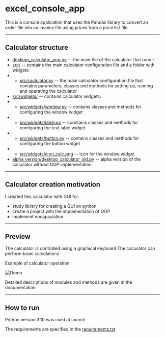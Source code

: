# excel_console_app
This is a console application that uses the Pandas library to convert an order file into an invoice file using prices from a price list file.

-- --

## Calculator structure

- [desktop_calculator_oop.py](https://github.com/fomaaq/desktop_calc/blob/main/desktop_calculator_oop.py) -- the main file of the calculator that runs it
- [src/](https://github.com/fomaaq/desktop_calc/tree/main/src) -- contains the main calculator configuration file and a folder with widgets:
- - [src/caclulator.py](https://github.com/fomaaq/desktop_calc/blob/main/src/calculator.py) -- the main calculator configuration file that contains parameters, classes and methods for setting up, running and operating the calculator
- [src/widgets/](https://github.com/fomaaq/desktop_calc/tree/main/src/widgets) -- contains calculator widgets:
- - [src/widgets/window.py](https://github.com/fomaaq/desktop_calc/blob/main/src/widgets/window.py) -- contains classes and methods for configuring the window widget
- - [src/widgets/label.py](https://github.com/fomaaq/desktop_calc/blob/main/src/widgets/label.py) -- ccontains classes and methods for configuring the text label widget
- - [src/widgets/button.py](https://github.com/fomaaq/desktop_calc/blob/main/src/widgets/button.py) -- contains classes and methods for configuring the button widget
- - [src/widgets/icon_calc.png](https://github.com/fomaaq/desktop_calc/blob/main/src/widgets/icon_calc.png) -- icon for the window widget
- [alpha_version/desktop_calculator_old.py](https://github.com/fomaaq/desktop_calc/blob/main/alpha_version/desktop_calculator_old.py) -- alpha version of the calculator without OOP implementation

-- --

## Calculator creation motivation

I created this calculator with GUI for:
- study library for creating a GUI on python
- create a project with the implementation of OOP
- implement encapsulation

-- --

## Preview

The calculator is controlled using a graphical keyboard
The calculator can perform basic calculations

Example of calculator operation:

![Demo](https://github.com/fomaaq/desktop_calc/blob/main/imgs/demo.gif)

Detailed descriptions of modules and methods are given in the documentation

-- --

## How to run
Python version 3.10 was used at launch

The requirements are specified in the [requirements.txt](https://github.com/fomaaq/desktop_calc/blob/main/requirements.txt)
